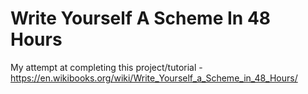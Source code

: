 # Write Yourself A Scheme In 48 Hours

My attempt at completing this project/tutorial - https://en.wikibooks.org/wiki/Write_Yourself_a_Scheme_in_48_Hours/
